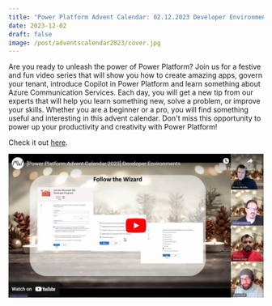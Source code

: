 ```yaml
---
title: "Power Platform Advent Calendar: 02.12.2023 Developer Environments"
date: 2023-12-02
draft: false
image: /post/adventscalendar2023/cover.jpg
---
```


Are you ready to unleash the power of Power Platform? Join us for a festive and fun video series that will show you how to create amazing apps, govern your tenant, introduce Copilot in Power Platform and learn something about Azure Communication Services. Each day, you will get a new tip from our experts that will help you learn something new, solve a problem, or improve your skills. Whether you are a beginner or a pro, you will find something useful and interesting in this advent calendar. Don't miss this opportunity to power up your productivity and creativity with Power Platform!

Check it out [here](https://youtu.be/83fSrAG9zPY).

[![](video.jpg)](https://youtu.be/83fSrAG9zPY)